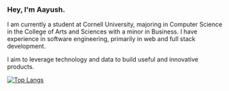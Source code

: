 ### Hey, I'm Aayush.

I am currently a student at Cornell University, majoring in Computer Science in the College of Arts and Sciences with a minor in Business. I have experience in software engineering, primarily in web and full stack development.

I aim to leverage technology and data to build useful and innovative products.

[![Top Langs](https://github-readme-stats.vercel.app/api/top-langs/?username=aayush-agnihotri&layout=donut&theme=github_dark_dimmed)](https://github.com/anuraghazra/github-readme-stats)
